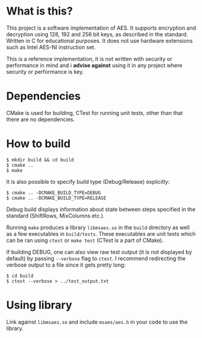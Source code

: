 # What is this?
This project is a software implementation of AES. It supports encryption and decryption using 128, 192 and 256 bit keys, as described in the standard. Written in C for educational purposes. It does not use hardware extensions such as Intel AES-NI instruction set.

This is a reference implementation, it is not written with security or performance in mind and i __advise against__ using it in any project where security or performance is key.

# Dependencies
CMake is used for building, CTest for running unit tests, other than that there are no dependencies.

# How to build
```
$ mkdir build && cd build
$ cmake ..
$ make
```
It is also possible to specify build type (Debug/Release) explicitly:
```
$ cmake .. -DCMAKE_BUILD_TYPE=DEBUG
$ cmake .. -DCMAKE_BUILD_TYPE=RELEASE
```
Debug build displays information about state between steps specified in the standard (ShiftRows, MixColumns etc.).

Running `make` produces a library `libmsaes.so` in the `build` directory as well as a few executables in `build/tests`. These executables are unit tests which can be ran using `ctest` or `make test` (CTest is a part of CMake).

If building DEBUG, one can also view raw test output (it is not displayed by default) by passing `--verbose` flag to `ctest`. I recommend redirecting the verbose output to a file since it gets pretty long:
```
$ cd build
$ ctest --verbose > ../test_output.txt
```

# Using library
Link against `libmsaes.so` and include `msaes/aes.h` in your code to use the library.
